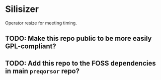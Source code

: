 # Silisizer
Operator resize for meeting timing.

## TODO: Make this repo public to be more easily GPL-compliant?

## TODO: Add this repo to the FOSS dependencies in main `preqorsor` repo?
